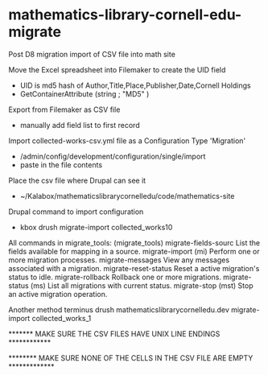 # mathematics-library-cornell-edu-migrate

Post D8 migration import of CSV file into math site

Move the Excel spreadsheet into Filemaker to create the UID field
  * UID is md5 hash of Author,Title,Place,Publisher,Date,Cornell Holdings
  * GetContainerAttribute (string ; "MD5" )

Export from Filemaker as CSV file
  * manually add field list to first record

Import collected-works-csv.yml file as a Configuration Type 'Migration'
  * /admin/config/development/configuration/single/import
  * paste in the file contents

Place the csv file where Drupal can see it
  * ~/Kalabox/mathematicslibrarycornelledu/code/mathematics-site

Drupal command to import configuration
  * kbox drush migrate-import collected_works10

All commands in migrate_tools: (migrate_tools)
 migrate-fields-sourc  List the fields available for mapping in a source.
 migrate-import (mi)   Perform one or more migration processes.
 migrate-messages      View any messages associated with a migration.
 migrate-reset-status  Reset a active migration's status to idle.
 migrate-rollback      Rollback one or more migrations.
 migrate-status (ms)   List all migrations with current status.
 migrate-stop (mst)    Stop an active migration operation.

Another method
terminus drush mathematicslibrarycornelledu.dev migrate-import collected_works_1


******* MAKE SURE THE CSV FILES HAVE UNIX LINE ENDINGS ************

******** MAKE SURE NONE OF THE CELLS IN THE CSV FILE ARE EMPTY *************
